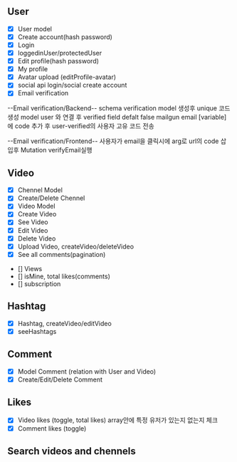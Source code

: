 ## User

- [x] User model
- [x] Create account(hash password)
- [x] Login
- [x] loggedinUser/protectedUser
- [x] Edit profile(hash password)
- [x] My profile
- [x] Avatar upload (editProfile-avatar)
- [x] social api login/social create account
- [x] Email verification

--Email verification/Backend--
schema verification model 생성후 unique 코드 생성
model user 와 연결 후 verified field defalt false
mailgun email [variable]에 code 추가 후 user-verified의 사용자 고유 코드 전송

--Email verification/Frontend--
사용자가 email을 클릭시에 arg로 url의 code 삽입후 Mutation verifyEmail실행

## Video

- [x] Chennel Model
- [x] Create/Delete Chennel
- [x] Video Model
- [x] Create Video
- [x] See Video
- [x] Edit Video
- [x] Delete Video
- [x] Upload Video, createVideo/deleteVideo
- [x] See all comments(pagination)

- [] Views
- [] isMine, total likes(comments)
- [] subscription

## Hashtag

- [x] Hashtag, createVideo/editVideo
- [x] seeHashtags

## Comment

- [x] Model Comment (relation with User and Video)
- [x] Create/Edit/Delete Comment

## Likes

- [x] Video likes (toggle, total likes) array안에 특정 유저가 있는지 없는지 체크
- [x] Comment likes (toggle)

## Search videos and chennels
